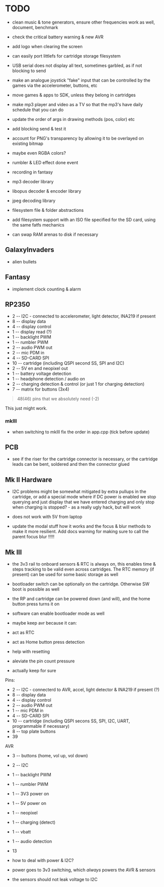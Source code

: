 # TODO

- clean music & tone generators, ensure other frequencies work as well, document, benchmark

- check the critical battery warning & new AVR
- add logo when clearing the screen
- can easily port littlefs for cartridge storage filesystem
- USB serial does not display all text, sometimes garbled, as if not blocking to send

- make an analogue joystick "fake" input that can be controlled by the games via the accelerometer, buttons, etc

- move games & apps to SDK, unless they belong in cartridges 

- make mp3 player and video as a TV so that the mp3's have daily schedule that you can do

- update the order of args in drawing methods (pos, color) etc

- add blocking send & test it

- account for PNG's transparency by allowing it to be overlayed on existing bitmap
- maybe even RGBA colors? 
- rumbler & LED effect done event

- recording in fantasy

- mp3 decoder library
- libopus decoder & encoder library
- jpeg decoding library

- filesystem file & folder abstractions
- add filesystem support with an ISO file specified for the SD card, using the same fatfs mechanics

- can swap RAM arenas to disk if necessary

## GalaxyInvaders

- alien bullets

## Fantasy

- implement clock counting & alarm

## RP2350

- 2 -- I2C - connected to accelerometer, light detector, INA219 if present
- 8 -- display data
- 4 -- display control
- 1 -- display read (?)
- 1 -- backlight PWM
- 1 -- rumbler PWM
- 2 -- audio PWM out
- 2 -- mic PDM in
- 4 -- SD-CARD SPI
- 10 -- cartridge (including QSPI second SS, SPI and I2C)
- 2 -- 5V en and neopixel out
- 1 -- battery voltage detection
- 1 -- headphone detection / audio on
- 2 -- charging detection & control (or just 1 for charging detection)
- 7 -- matrix for buttons (3x4)

> 48(46) pins that we absolutely need (-2)

This just might work. 


### mkIII

- when switching to mkIII fix the order in app.cpp (tick before update)

## PCB

- see if the riser for the cartridge connector is necessary, or the cartridge leads can be bent, soldered and then the connector glued

## Mk II Hardware

- I2C problems might be somewhat mitigated by extra pullups in the cartridge, or add a special mode where if DC power is enabled we stop querying and just display that we have entered charging and only stop when charging is stopped? - as a really ugly hack, but will work 

- does not work with 5V from laptop

- update the modal stuff how it works and the focus & blur methods to make it more resilient. Add docs warning for making sure to call the parent focus blur !!!!!

## Mk III

- the 3v3 rail to onboard sensors & RTC is always on, this enables time & steps tracking to be valid even across cartridges. The RTC memory (if present) can be used for some basic storage as well  
- bootloader switch can be optionally on the cartridge. Otherwise SW boot is possible as well
- the RP and cartridge can be powered down (and will), and the home button press turns it on 
- software can enable bootloader mode as well


- maybe keep avr because it can: 
- act as RTC
- act as Home button press detection 
- help with resetting 
- aleviate the pin count pressure
- actually keep for sure

Pins:

- 2 -- I2C - connecterd to AVR, accel, light detector & INA219 if present (?)
- 8 -- display data
- 4 -- display control
- 2 -- audio PWM out
- 1 -- mic PDM in
- 4 -- SD-CARD SPI
- 10 -- cartridge (including QSPI secons SS, SPI, I2C, UART, programmable if necessary)
- 8 -- top plate buttons 
- 39 

AVR

- 3 -- buttons (home, vol up, vol down)
- 2 -- I2C
- 1 -- backlight PWM
- 1 -- rumbler PWM
- 1 -- 3V3 power on
- 1 -- 5V power on
- 1 -- neopixel
- 1 -- charging (detect)
- 1 -- vbatt
- 1 -- audio detection
- 13

- how to deal with power & I2C? 
- power goes to 3v3 switching, which *always* powers the AVR & sensors
- the sensors should not leak voltage to I2C

